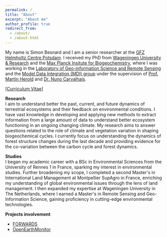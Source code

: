 ```yaml
---
permalink: /
title: "About"
excerpt: "About me"
author_profile: true
redirect_from: 
  - /about/
  - /about.html
---
```


My name is Simon Besnard and I am a senior researcher at the [GFZ Helmholtz Centre Potsdam](https://www.gfz-potsdam.de/sektion/fernerkundung-und-geoinformatik/themen/global-land-monitoring). I received my PhD from [Wageningen University & Research](https://www.wur.nl/en/wageningen-university.html) and the [Max Planck Insitute for Biogeochemistry](https://www.bgc-jena.mpg.de/en), where I was working in the [Laboratory of Geo-information Science and Remote Sensing](https://www.wur.nl/en/research-results/chair-groups/environmental-sciences/laboratory-of-geo-information-science-and-remote-sensing.htm) and the [Model Data Integration (MDI) group](https://www.bgc-jena.mpg.de/en/bgi/mdi) under the supervision of [Prof. Martin Herold](https://www.gfz-potsdam.de/en/staff/martin.herold/sec14) and [Dr. Nuno Carvalhais](https://scholar.google.com/citations?user=7ZVPwSIAAAAJ&hl=en).

[[Curriculum Vitae](../files/CV_BesnardS.pdf)]

**Research**\
I aim to understand better the past, current, and future dynamics of terrestrial ecosystems and their feedback on environmental conditions. I have vast knowledge in developing and applying new methods to extract information from a large amount of data to understand better ecosystem functioning in an ongoing changing climate. My research aims to answer questions related to the role of climate and vegetation variation in shaping biogeochemical cycles. I currently focus on understanding the dynamics of forest structure changes during the last decade and providing evidence for the co-variation between the carbon cycle and forest dynamics. 

**Studies**\
I began my academic career with a BSc in Environmental Sciences from the University of Rennes 1 in France, sparking my interest in environmental studies. Further broadening my scope, I completed a second Master's in International Land Management at Montpellier SupAgro in France, enriching my understanding of global environmental issues through the lens of land management. I then expanded my expertise at Wageningen University in The Netherlands, where I earned a Master's in Remote Sensing and Geo-Information Science, gaining proficiency in cutting-edge environmental technologies. 
 
**Projects involvement**
- [FORWARDS](https://forwards-project.eu/)
- [OpenEarthMonitor](https://earthmonitor.org/)


